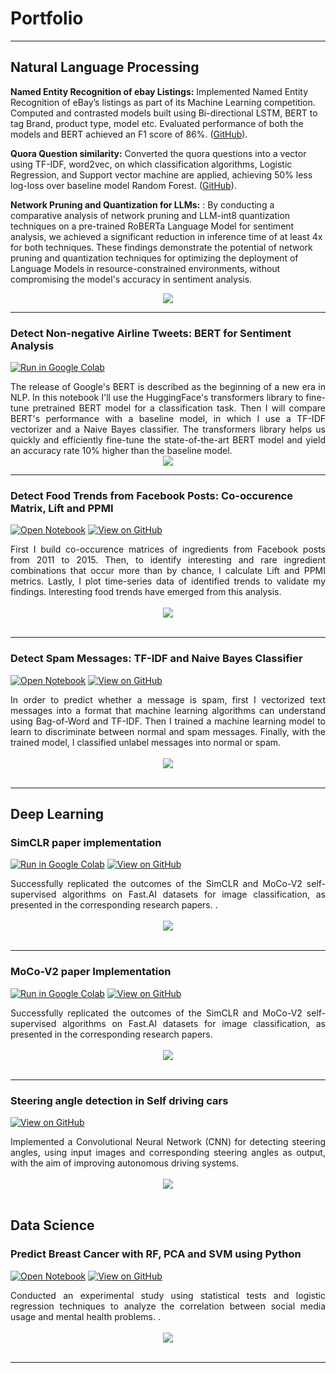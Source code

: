 # Portfolio
---
## Natural Language Processing



**Named Entity Recognition of ebay Listings:** Implemented Named Entity Recognition of eBay’s listings as part of its Machine Learning competition. Computed and contrasted models built using Bi-directional LSTM, BERT to tag Brand, product type, model etc. Evaluated performance of both the models and BERT achieved an F1 score of 86%.
([GitHub](https://github.com/RashmikaReddy/Named-Entity-Recognition)).

**Quora Question similarity:** Converted the quora questions into a vector using TF-IDF, word2vec, on which classification algorithms, Logistic Regression, and Support vector machine are applied, achieving 50% less log-loss over baseline model Random Forest.
 ([GitHub](https://github.com/RashmikaReddy/Quora-Question-Similarity)).

 **Network Pruning and Quantization for LLMs:** : By conducting a comparative analysis of network pruning and LLM-int8 quantization techniques on a pre-trained RoBERTa Language Model for sentiment analysis, we achieved a significant reduction in inference time of at least 4x for both techniques. These findings demonstrate the potential of network pruning and quantization techniques for optimizing the deployment of Language Models in resource-constrained environments, without compromising the model's accuracy in sentiment analysis.


<center><img src="images/nlp.png"/></center>

---
### Detect Non-negative Airline Tweets: BERT for Sentiment Analysis

[![Run in Google Colab](https://img.shields.io/badge/Colab-Run_in_Google_Colab-blue?logo=Google&logoColor=FDBA18)](https://colab.research.google.com/drive/1f32gj5IYIyFipoINiC8P3DvKat-WWLUK)

<div style="text-align: justify">The release of Google's BERT is described as the beginning of a new era in NLP. In this notebook I'll use the HuggingFace's transformers library to fine-tune pretrained BERT model for a classification task. Then I will compare BERT's performance with a baseline model, in which I use a TF-IDF vectorizer and a Naive Bayes classifier. The transformers library helps us quickly and efficiently fine-tune the state-of-the-art BERT model and yield an accuracy rate 10% higher than the baseline model.</div>

<center><img src="images/BERT-classification.png"/></center>

---
### Detect Food Trends from Facebook Posts: Co-occurence Matrix, Lift and PPMI

[![Open Notebook](https://img.shields.io/badge/Jupyter-Open_Notebook-blue?logo=Jupyter)](projects/detect-food-trends-facebook.html)
[![View on GitHub](https://img.shields.io/badge/GitHub-View_on_GitHub-blue?logo=GitHub)](https://github.com/chriskhanhtran/facebook-detect-food-trends)

<div style="text-align: justify">First I build co-occurence matrices of ingredients from Facebook posts from 2011 to 2015. Then, to identify interesting and rare ingredient combinations that occur more than by chance, I calculate Lift and PPMI metrics. Lastly, I plot time-series data of identified trends to validate my findings. Interesting food trends have emerged from this analysis.</div>
<br>
<center><img src="images/fb-food-trends.png"></center>
<br>

---
### Detect Spam Messages: TF-IDF and Naive Bayes Classifier

[![Open Notebook](https://img.shields.io/badge/Jupyter-Open_Notebook-blue?logo=Jupyter)](projects/detect-spam-nlp.html)
[![View on GitHub](https://img.shields.io/badge/GitHub-View_on_GitHub-blue?logo=GitHub)](https://github.com/chriskhanhtran/detect-spam-messages-nlp/blob/master/detect-spam-nlp.ipynb)

<div style="text-align: justify">In order to predict whether a message is spam, first I vectorized text messages into a format that machine learning algorithms can understand using Bag-of-Word and TF-IDF. Then I trained a machine learning model to learn to discriminate between normal and spam messages. Finally, with the trained model, I classified unlabel messages into normal or spam.</div>
<br>
<center><img src="images/detect-spam-nlp.png"/></center>
<br>

---
## Deep Learning 

### SimCLR paper implementation

[![Run in Google Colab](https://img.shields.io/badge/Jupyter-Open_Notebook-blue?logo=Jupyter)](https://colab.research.google.com/drive/1D9qr_rwWAoVyE15Bobq4SpFkAWhup5Zy?usp=sharing)
[![View on GitHub](https://img.shields.io/badge/GitHub-View_on_GitHub-blue?logo=GitHub)](https://github.com/RashmikaReddy/Contrastive_Learning_Implementation)

<div style="text-align: justify">Successfully replicated the outcomes of the SimCLR and MoCo-V2 self-supervised algorithms on Fast.AI datasets for image classification, as presented in the corresponding research papers.
.</div>
<br>
<center><img src="images/Architecture-SimCLR.png"/></center>
<br>

---
### MoCo-V2 paper Implementation

[![Run in Google Colab](https://img.shields.io/badge/Jupyter-Open_Notebook-blue?logo=Jupyter)](https://colab.research.google.com/drive/1D9qr_rwWAoVyE15Bobq4SpFkAWhup5Zy?usp=sharing)
[![View on GitHub](https://img.shields.io/badge/GitHub-View_on_GitHub-blue?logo=GitHub)](https://github.com/RashmikaReddy/Contrastive_Learning_Implementation)

<div style="text-align: justify"> Successfully replicated the outcomes of the SimCLR and MoCo-V2 self-supervised algorithms on Fast.AI datasets for image classification, as presented in the corresponding research papers.</div>
<br>
<center><img src="images/MoCoV2-Image.png"/></center>
<br>

---

### Steering angle detection in Self driving cars

[![View on GitHub](https://img.shields.io/badge/GitHub-View_on_GitHub-blue?logo=GitHub)](https://github.com/RashmikaReddy/Steering_angle_detection)


<div style="text-align: justify">Implemented a Convolutional Neural Network (CNN) for detecting steering angles, using input images and corresponding steering angles as output, with the aim of improving autonomous driving systems.</div>
<br>
<center><img src="images/steering_angle_detection.png"/></center>
<br>


## Data Science 

### Predict Breast Cancer with RF, PCA and SVM using Python

[![Open Notebook](https://img.shields.io/badge/Jupyter-Open_Notebook-blue?logo=Jupyter)](projects/breast-cancer.html)
[![View on GitHub](https://img.shields.io/badge/GitHub-View_on_GitHub-blue?logo=GitHub)](https://github.com/chriskhanhtran/predict-breast-cancer-with-rf-pca-svm/blob/master/breast-cancer.ipynb)

<div style="text-align: justify">Conducted an experimental study using statistical tests and logistic regression techniques to analyze the correlation between social media usage and mental health problems.
.</div>
<br>
<center><img src="images/breast-cancer.png"/></center>
<br>

---